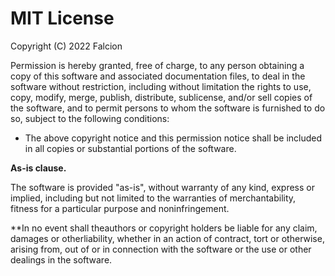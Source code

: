 MIT License
===========

Copyright (C) 2022 Falcion

Permission is hereby granted, free of charge, to any person obtaining a copy of this software and associated documentation files, to deal in the software without restriction, including without limitation the rights to use, copy, modify, merge, publish, distribute, sublicense, and/or sell copies of the software, and to permit persons to whom the software is furnished to do so, subject to the following conditions:

- The above copyright notice and this permission notice shall be included in all copies or substantial portions of the software.

**As-is clause.**

The software is provided "as-is", without warranty of any kind, express or implied, including but not limited to the warranties of merchantability, fitness for a particular purpose and noninfringement.

**In no event shall theauthors or copyright holders be liable for any claim, damages or otherliability, whether in an action of contract, tort or otherwise, arising from, out of or in connection with the software or the use or other dealings in the software.

